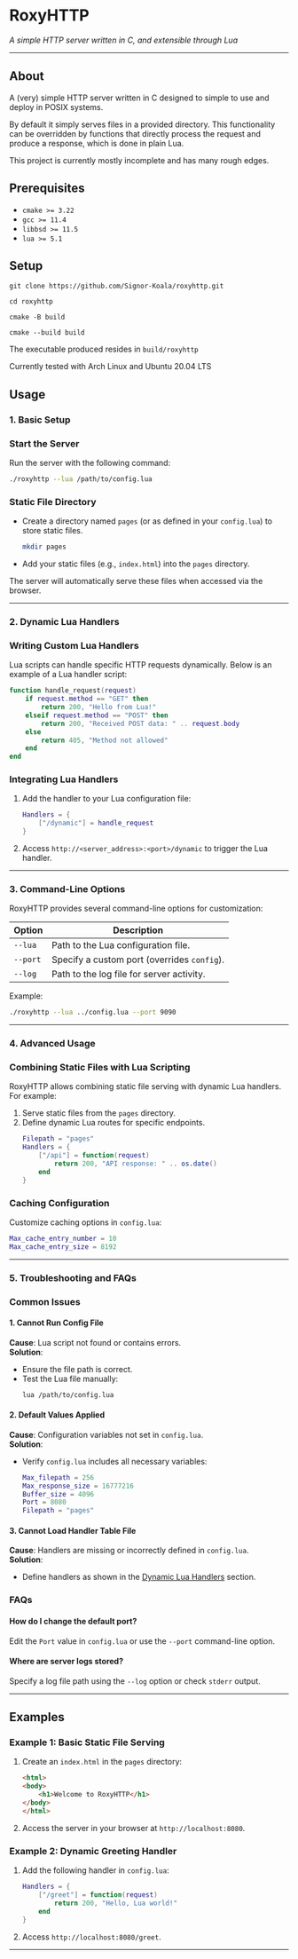 # RoxyHTTP

_A simple HTTP server written in C, and extensible through Lua_

---

## About
A (very) simple HTTP server written in C designed to simple to use and deploy in POSIX systems.

By default it simply serves files in a provided directory. This functionality can be overridden by 
functions that directly process the request and produce a response, which is done in plain Lua.

This project is currently mostly incomplete and has many rough edges.

## Prerequisites
- `cmake >= 3.22`
- `gcc >= 11.4`
- `libbsd >= 11.5`
- `lua >= 5.1`

## Setup

    git clone https://github.com/Signor-Koala/roxyhttp.git

    cd roxyhttp

    cmake -B build

    cmake --build build

The executable produced resides in `build/roxyhttp`

Currently tested with Arch Linux and Ubuntu 20.04 LTS

## Usage
### 1. Basic Setup

### Start the Server
Run the server with the following command:
```bash
./roxyhttp --lua /path/to/config.lua
```

### Static File Directory
- Create a directory named `pages` (or as defined in your `config.lua`) to store static files.
  ```bash
  mkdir pages
  ```
- Add your static files (e.g., `index.html`) into the `pages` directory.

The server will automatically serve these files when accessed via the browser.

---

### 2. Dynamic Lua Handlers

### Writing Custom Lua Handlers
Lua scripts can handle specific HTTP requests dynamically. Below is an example of a Lua handler script:

```lua
function handle_request(request)
    if request.method == "GET" then
        return 200, "Hello from Lua!"
    elseif request.method == "POST" then
        return 200, "Received POST data: " .. request.body
    else
        return 405, "Method not allowed"
    end
end
```

### Integrating Lua Handlers
1. Add the handler to your Lua configuration file:
   ```lua
   Handlers = {
       ["/dynamic"] = handle_request
   }
   ```
2. Access `http://<server_address>:<port>/dynamic` to trigger the Lua handler.

---

### 3. Command-Line Options
RoxyHTTP provides several command-line options for customization:

| Option            | Description                                 |
|-------------------|---------------------------------------------|
| `--lua`           | Path to the Lua configuration file.         |
| `--port`          | Specify a custom port (overrides `config`). |
| `--log`           | Path to the log file for server activity.   |

Example:
```bash
./roxyhttp --lua ../config.lua --port 9090
```

---

### 4. Advanced Usage

### Combining Static Files with Lua Scripting
RoxyHTTP allows combining static file serving with dynamic Lua handlers. For example:

1. Serve static files from the `pages` directory.
2. Define dynamic Lua routes for specific endpoints.
   ```lua
   Filepath = "pages"
   Handlers = {
       ["/api"] = function(request)
           return 200, "API response: " .. os.date()
       end
   }
   ```

### Caching Configuration
Customize caching options in `config.lua`:
```lua
Max_cache_entry_number = 10
Max_cache_entry_size = 8192
```

---

### 5. Troubleshooting and FAQs

### Common Issues

#### 1. **Cannot Run Config File**
**Cause**: Lua script not found or contains errors.<br/>
**Solution**:
- Ensure the file path is correct.
- Test the Lua file manually:
  ```bash
  lua /path/to/config.lua
  ```

#### 2. **Default Values Applied**
**Cause**: Configuration variables not set in `config.lua`.<br/>
**Solution**:
- Verify `config.lua` includes all necessary variables:
  ```lua
  Max_filepath = 256
  Max_response_size = 16777216
  Buffer_size = 4096
  Port = 8080
  Filepath = "pages"
  ```

#### 3. **Cannot Load Handler Table File**
**Cause**: Handlers are missing or incorrectly defined in `config.lua`.<br/>
**Solution**:
- Define handlers as shown in the [Dynamic Lua Handlers](#dynamic-lua-handlers) section.

### FAQs

#### How do I change the default port?
Edit the `Port` value in `config.lua` or use the `--port` command-line option.

#### Where are server logs stored?
Specify a log file path using the `--log` option or check `stderr` output.

---

## Examples

### Example 1: Basic Static File Serving
1. Create an `index.html` in the `pages` directory:
   ```html
   <html>
   <body>
       <h1>Welcome to RoxyHTTP</h1>
   </body>
   </html>
   ```
2. Access the server in your browser at `http://localhost:8080`.

### Example 2: Dynamic Greeting Handler
1. Add the following handler in `config.lua`:
   ```lua
   Handlers = {
       ["/greet"] = function(request)
           return 200, "Hello, Lua world!"
       end
   }
   ```
2. Access `http://localhost:8080/greet`.

---

